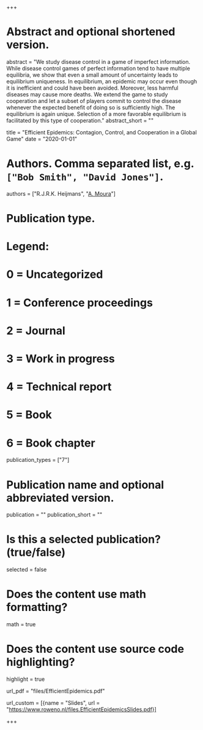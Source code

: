 +++
# Abstract and optional shortened version.
abstract = "We study disease control in a game of imperfect information. While disease control games of perfect information tend to have multiple equilibria, we show that even a small amount of uncertainty leads to equilibrium uniqueness. In equilibrium, an epidemic may occur even though it is inefficient and could have been avoided. Moreover, less harmful diseases may cause more deaths. We extend the game to study cooperation and let a subset of players commit to control the disease whenever the expected benefit of doing so is sufficiently high. The equilibrium is again unique. Selection of a more favorable equilibrium is facilitated by this type of cooperation."
abstract_short = ""

title = "Efficient Epidemics: Contagion, Control, and Cooperation in a Global Game"
date = "2020-01-01"

# Authors. Comma separated list, e.g. `["Bob Smith", "David Jones"]`.
authors = ["R.J.R.K. Heijmans", "[A. Moura](http://www.anamoura.site)"]
# Publication type.
# Legend:
# 0 = Uncategorized
# 1 = Conference proceedings
# 2 = Journal
# 3 = Work in progress
# 4 = Technical report
# 5 = Book
# 6 = Book chapter
publication_types = ["7"]

# Publication name and optional abbreviated version.
publication = ""
publication_short = ""

# Is this a selected publication? (true/false)
selected = false


# Does the content use math formatting?
math = true

# Does the content use source code highlighting?
highlight = true


url_pdf = "files/EfficientEpidemics.pdf"

url_custom = [{name = "Slides", url = "https://www.roweno.nl/files.EfficientEpidemicsSlides.pdf}]

+++

